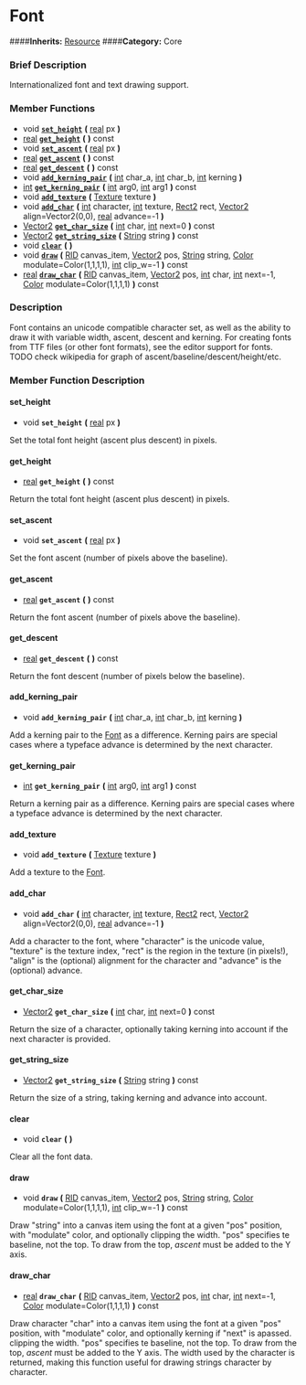 #  Font  
####**Inherits:** [Resource](class_resource)
####**Category:** Core

###  Brief Description  
Internationalized font and text drawing support.

###  Member Functions 
  * void  **[`set_height`](#set_height)**  **(** [real](class_real) px  **)**
  * [real](class_real)  **[`get_height`](#get_height)**  **(** **)** const
  * void  **[`set_ascent`](#set_ascent)**  **(** [real](class_real) px  **)**
  * [real](class_real)  **[`get_ascent`](#get_ascent)**  **(** **)** const
  * [real](class_real)  **[`get_descent`](#get_descent)**  **(** **)** const
  * void  **[`add_kerning_pair`](#add_kerning_pair)**  **(** [int](class_int) char_a, [int](class_int) char_b, [int](class_int) kerning  **)**
  * [int](class_int)  **[`get_kerning_pair`](#get_kerning_pair)**  **(** [int](class_int) arg0, [int](class_int) arg1  **)** const
  * void  **[`add_texture`](#add_texture)**  **(** [Texture](class_texture) texture  **)**
  * void  **[`add_char`](#add_char)**  **(** [int](class_int) character, [int](class_int) texture, [Rect2](class_rect2) rect, [Vector2](class_vector2) align=Vector2(0,0), [real](class_real) advance=-1  **)**
  * [Vector2](class_vector2)  **[`get_char_size`](#get_char_size)**  **(** [int](class_int) char, [int](class_int) next=0  **)** const
  * [Vector2](class_vector2)  **[`get_string_size`](#get_string_size)**  **(** [String](class_string) string  **)** const
  * void  **[`clear`](#clear)**  **(** **)**
  * void  **[`draw`](#draw)**  **(** [RID](class_rid) canvas_item, [Vector2](class_vector2) pos, [String](class_string) string, [Color](class_color) modulate=Color(1,1,1,1), [int](class_int) clip_w=-1  **)** const
  * [real](class_real)  **[`draw_char`](#draw_char)**  **(** [RID](class_rid) canvas_item, [Vector2](class_vector2) pos, [int](class_int) char, [int](class_int) next=-1, [Color](class_color) modulate=Color(1,1,1,1)  **)** const

###  Description  
Font contains an unicode compatible character set, as well as the ability to draw it with variable width, ascent, descent and kerning. For creating fonts from TTF files (or other font formats), see the editor support for fonts. TODO check wikipedia for graph of ascent/baseline/descent/height/etc.

###  Member Function Description  

#### <a name="set_height">set_height</a>
  * void  **`set_height`**  **(** [real](class_real) px  **)**

Set the total font height (ascent plus descent) in pixels.

#### <a name="get_height">get_height</a>
  * [real](class_real)  **`get_height`**  **(** **)** const

Return the total font height (ascent plus descent) in pixels.

#### <a name="set_ascent">set_ascent</a>
  * void  **`set_ascent`**  **(** [real](class_real) px  **)**

Set the font ascent (number of pixels above the baseline).

#### <a name="get_ascent">get_ascent</a>
  * [real](class_real)  **`get_ascent`**  **(** **)** const

Return the font ascent (number of pixels above the baseline).

#### <a name="get_descent">get_descent</a>
  * [real](class_real)  **`get_descent`**  **(** **)** const

Return the font descent (number of pixels below the baseline).

#### <a name="add_kerning_pair">add_kerning_pair</a>
  * void  **`add_kerning_pair`**  **(** [int](class_int) char_a, [int](class_int) char_b, [int](class_int) kerning  **)**

Add a kerning pair to the [Font](class_font) as a difference. Kerning pairs are special cases where a typeface advance is determined by the next character.

#### <a name="get_kerning_pair">get_kerning_pair</a>
  * [int](class_int)  **`get_kerning_pair`**  **(** [int](class_int) arg0, [int](class_int) arg1  **)** const

Return a kerning pair as a difference. Kerning pairs are special cases where a typeface advance is determined by the next character.

#### <a name="add_texture">add_texture</a>
  * void  **`add_texture`**  **(** [Texture](class_texture) texture  **)**

Add a texture to the [Font](class_font).

#### <a name="add_char">add_char</a>
  * void  **`add_char`**  **(** [int](class_int) character, [int](class_int) texture, [Rect2](class_rect2) rect, [Vector2](class_vector2) align=Vector2(0,0), [real](class_real) advance=-1  **)**

Add a character to the font, where "character" is the unicode value, "texture" is the texture index, "rect" is the region in the texture (in pixels!), "align" is the (optional) alignment for the character and "advance" is the (optional) advance.

#### <a name="get_char_size">get_char_size</a>
  * [Vector2](class_vector2)  **`get_char_size`**  **(** [int](class_int) char, [int](class_int) next=0  **)** const

Return the size of a character, optionally taking kerning into account if the next character is provided.

#### <a name="get_string_size">get_string_size</a>
  * [Vector2](class_vector2)  **`get_string_size`**  **(** [String](class_string) string  **)** const

Return the size of a string, taking kerning and advance into account.

#### <a name="clear">clear</a>
  * void  **`clear`**  **(** **)**

Clear all the font data.

#### <a name="draw">draw</a>
  * void  **`draw`**  **(** [RID](class_rid) canvas_item, [Vector2](class_vector2) pos, [String](class_string) string, [Color](class_color) modulate=Color(1,1,1,1), [int](class_int) clip_w=-1  **)** const

Draw "string" into a canvas item using the font at a given "pos" position, with "modulate" color, and optionally clipping the width. "pos" specifies te baseline, not the top. To draw from the top, _ascent_ must be added to the Y axis.

#### <a name="draw_char">draw_char</a>
  * [real](class_real)  **`draw_char`**  **(** [RID](class_rid) canvas_item, [Vector2](class_vector2) pos, [int](class_int) char, [int](class_int) next=-1, [Color](class_color) modulate=Color(1,1,1,1)  **)** const

Draw character "char" into a canvas item using the font at a given "pos" position, with "modulate" color, and optionally kerning if "next" is apassed. clipping the width. "pos" specifies te baseline, not the top. To draw from the top, _ascent_ must be added to the Y axis. The width used by the character is returned, making this function useful for drawing strings character by character.

